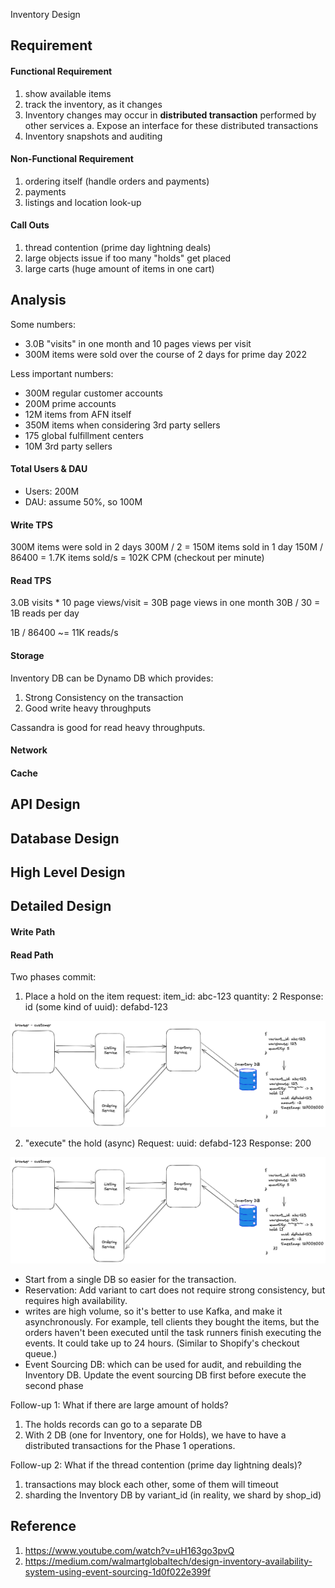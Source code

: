 Inventory Design

## Requirement

#### Functional Requirement
1. show available items
2. track the inventory, as it changes
3. Inventory changes may occur in **distributed transaction** performed by other services
    a. Expose an interface for these distributed transactions
4. Inventory snapshots and auditing

#### Non-Functional Requirement
1. ordering itself (handle orders and payments)
2. payments
3. listings and location look-up

#### Call Outs
1. thread contention (prime day lightning deals)
2. large objects issue if too many "holds" get placed
3. large carts (huge amount of items in one cart)

## Analysis

Some numbers:
- 3.0B "visits" in one month and 10 pages views per visit
- 300M items were sold over the course of 2 days for prime day 2022

Less important numbers:
- 300M regular customer accounts
- 200M prime accounts
- 12M items from AFN itself
- 350M items when considering 3rd party sellers
- 175 global fulfillment centers
- 10M 3rd party sellers

#### Total Users & DAU
- Users: 200M
- DAU: assume 50%, so 100M

#### Write TPS
300M items were sold in 2 days
300M / 2 = 150M items sold in 1 day
150M / 86400 = 1.7K items sold/s = 102K CPM (checkout per minute)

#### Read TPS
3.0B visits * 10 page views/visit = 30B page views in one month
30B / 30 = 1B reads per day

1B / 86400 ~= 11K reads/s

#### Storage
Inventory DB can be Dynamo DB which provides:
1. Strong Consistency on the transaction
2. Good write heavy throughputs

Cassandra is good for read heavy throughputs.


#### Network

#### Cache

## API Design

## Database Design

## High Level Design




## Detailed Design

#### Write Path

#### Read Path

Two phases commit:
1. Place a hold on the item
request:
    item_id: abc-123
    quantity: 2
Response:
    id (some kind of uuid): defabd-123

![Inventory Management Phase 1](./pic/inventory_management_phases_1.png "Inventory Management Phase 1")

2. "execute" the hold (async)
Request:
    uuid: defabd-123
Response:
    200

![Inventory Management Phase 2](./pic/inventory_management_phases_1.png "Inventory Management Phase 2")

* Start from a single DB so easier for the transaction.
* Reservation: Add variant to cart does not require strong consistency, but requires high availability.
* writes are high volume, so it's better to use Kafka, and make it asynchronously. For example, tell clients they bought the items, but the orders haven't been executed until the task runners finish executing the events. It could take up to 24 hours. (Similar to Shopify's checkout queue.)
* Event Sourcing DB: which can be used for audit, and rebuilding the Inventory DB. Update the event sourcing DB first before execute the second phase


Follow-up 1: What if there are large amount of holds?
1. The holds records can go to a separate DB
2. With 2 DB (one for Inventory, one for Holds), we have to have a distributed transactions for the Phase 1 operations.

Follow-up 2: What if the thread contention (prime day lightning deals)?
1. transactions may block each other, some of them will timeout
2. sharding the Inventory DB by variant_id (in reality, we shard by shop_id)



## Reference
1. https://www.youtube.com/watch?v=uH163go3pvQ
2. https://medium.com/walmartglobaltech/design-inventory-availability-system-using-event-sourcing-1d0f022e399f


